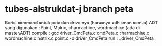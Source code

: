 # tubes-alstrukdat-j branch peta 

Berisi command untuk peta dan drivernya (harusnya udh aman semua)
ADT yang digunakan : Point, Matrix, charmachine, wordmachine (ada di master/ADT)
compile : gcc driver_CmdPeta.c cmdPeta.c charmachine.c wordmachine.c matrix.c point.c -o driver_CmdPeta
run : ./driver_CmdPeta
